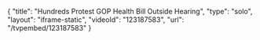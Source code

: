{
    "title": "Hundreds Protest GOP Health Bill Outside Hearing",
    "type": "solo",
    "layout": "iframe-static",
    "videoId": "123187583",
    "url": "\/tvpembed\/123187583"
}